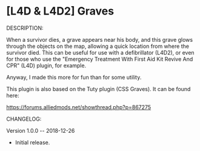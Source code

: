 # [L4D & L4D2] Graves

DESCRIPTION: 

When a survivor dies, a grave appears near his body, and this grave 
glows through the objects on the map, allowing a quick location from 
where the survivor died. This can be useful for use with a defibrillator 
(L4D2), or even for those who use the "Emergency Treatment With First 
Aid Kit Revive And CPR" (L4D) plugin, for example. 

Anyway, I made this more for fun than for some utility.

This plugin is also based on the Tuty plugin (CSS Graves). It can be
found here:

https://forums.alliedmods.net/showthread.php?p=867275


CHANGELOG:

Version 1.0.0 -- 2018-12-26
- Initial release.
